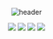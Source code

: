 
<div style="display: inline_block" align="center">
<span>

![header](https://capsule-render.vercel.app/api?type=waving&color=F4382E&height=200&section=header&text=Gabriel%20Azevedo&fontSize=50&animation=fadeIn&fontAlignY=38&fontColor=fff&desc=Desenvolvedor%20Web&descAlignY=53&descAlign=62)

</span>
  
  
  <a href="https://www.linkedin.com/in/gabriel-azevedo-dev/" target="_blank"><img src="https://img.shields.io/badge/-LinkedIn-%230077B5?style=for-the-badge&logo=linkedin&logoColor=white" target="_blank"></a> 
  <a href = "https://wa.me/5551995141997"><img src="https://img.shields.io/badge/WhatsApp-25D366?style=for-the-badge&logo=whatsapp&logoColor=white" target="_blank"></a>
  <a href="https://www.instagram.com/gabriisilva/" target="_blank"><img src="https://img.shields.io/badge/-Instagram-%23E4405F?style=for-the-badge&logo=instagram&logoColor=white" target="_blank"></a>
  <a href = "mailto:azevedogabriel00@gmail.com"><img src="https://img.shields.io/badge/-Gmail-%23333?style=for-the-badge&logo=gmail&logoColor=white" target="_blank"></a>
  
</div>
